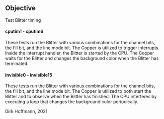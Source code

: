 ## Objective

Test Blitter timing

#### cputim1 - cputim6

These tests run the Blitter with various combinations for the channel bits, the fill bit, and the line mode bit. The Copper is utilized to trigger interrupts. Inside the interrupt handler, the Blitter is started by the CPU. The Copper waits for the Blitter and changes the background color when the Blitter has terminated. 


#### invisible0 - invisible15

These tests run the Blitter with various combinations for the channel bits, the fill bit, and the line mode bit. The Copper is utilized to both start the Blitter and to observe when the Blitter has finished. The CPU interferes by executing a loop that changes the background color periodically. 


Dirk Hoffmann, 2021